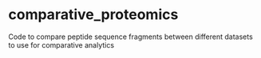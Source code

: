 # comparative_proteomics
Code to compare peptide sequence fragments between different datasets to use for comparative analytics
